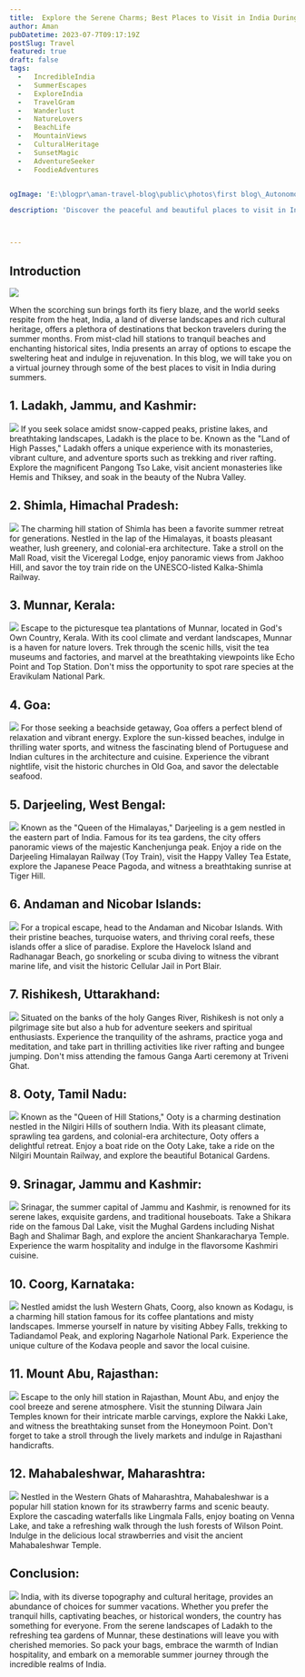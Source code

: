 ```yaml
---
title:  Explore the Serene Charms; Best Places to Visit in India During Summers
author: Aman
pubDatetime: 2023-07-7T09:17:19Z
postSlug: Travel
featured: true
draft: false
tags:
  -   IncredibleIndia
  -   SummerEscapes
  -   ExploreIndia
  -   TravelGram
  -   Wanderlust
  -   NatureLovers
  -   BeachLife
  -   MountainViews
  -   CulturalHeritage
  -   SunsetMagic
  -   AdventureSeeker
  -   FoodieAdventures


ogImage: 'E:\blogpr\aman-travel-blog\public\photos\first blog\_Autonomous Wea 0.png'

description: 'Discover the peaceful and beautiful places to visit in India during the summer season. Escape the heat and explore serene destinations that offer a tranquil retreat. Experience the breathtaking beauty of these handpicked locations and create lasting memories. '



---
```

## Introduction

![](https://images.app.goo.gl/ZCMfYH6jt2Dc82kk9)

 When the scorching sun brings forth its fiery blaze, and the world seeks respite from the heat, India, a land of diverse landscapes and rich cultural heritage, offers a plethora of destinations that beckon travelers during the summer months. From mist-clad hill stations to tranquil beaches and enchanting historical sites, India presents an array of options to escape the sweltering heat and indulge in rejuvenation. In this blog, we will take you on a virtual journey through some of the best places to visit in India during summers.



## 1. Ladakh, Jammu, and Kashmir:
![](https://s01.sgp1.digitaloceanspaces.com/large/872942-85128-uhdkltzdjy-1521719156.jpg)
If you seek solace amidst snow-capped peaks, pristine lakes, and breathtaking landscapes, Ladakh is the place to be. Known as the "Land of High Passes," Ladakh offers a unique experience with its monasteries, vibrant culture, and adventure sports such as trekking and river rafting. Explore the magnificent Pangong Tso Lake, visit ancient monasteries like Hemis and Thiksey, and soak in the beauty of the Nubra Valley.

## 2. Shimla, Himachal Pradesh:
![](https://www.tripiwiki.com/images/places/uploads/Shimla17289.jpg)
The charming hill station of Shimla has been a favorite summer retreat for generations. Nestled in the lap of the Himalayas, it boasts pleasant weather, lush greenery, and colonial-era architecture. Take a stroll on the Mall Road, visit the Viceregal Lodge, enjoy panoramic views from Jakhoo Hill, and savor the toy train ride on the UNESCO-listed Kalka-Shimla Railway.

## 3. Munnar, Kerala:
![](https://www.keralatourism.org/images/microsites/munnar/idukki-kerala.jpg)
Escape to the picturesque tea plantations of Munnar, located in God's Own Country, Kerala. With its cool climate and verdant landscapes, Munnar is a haven for nature lovers. Trek through the scenic hills, visit the tea museums and factories, and marvel at the breathtaking viewpoints like Echo Point and Top Station. Don't miss the opportunity to spot rare species at the Eravikulam National Park.

## 4. Goa:
![](https://www.kayak.co.in/rimg/himg/61/89/b7/leonardo-2620257-101156480-681214.jpg?width=1366&height=768&crop=true)
For those seeking a beachside getaway, Goa offers a perfect blend of relaxation and vibrant energy. Explore the sun-kissed beaches, indulge in thrilling water sports, and witness the fascinating blend of Portuguese and Indian cultures in the architecture and cuisine. Experience the vibrant nightlife, visit the historic churches in Old Goa, and savor the delectable seafood.

## 5. Darjeeling, West Bengal:
![](https://www.shutterstock.com/image-photo/darjeeling-west-bengal-india-may-600w-1396753343.jpg)
Known as the "Queen of the Himalayas," Darjeeling is a gem nestled in the eastern part of India. Famous for its tea gardens, the city offers panoramic views of the majestic Kanchenjunga peak. Enjoy a ride on the Darjeeling Himalayan Railway (Toy Train), visit the Happy Valley Tea Estate, explore the Japanese Peace Pagoda, and witness a breathtaking sunrise at Tiger Hill.

## 6. Andaman and Nicobar Islands:
![](https://static.theprint.in/wp-content/uploads/2020/08/Untitled-design-2020-08-09T193331.340.jpg)
For a tropical escape, head to the Andaman and Nicobar Islands. With their pristine beaches, turquoise waters, and thriving coral reefs, these islands offer a slice of paradise. Explore the Havelock Island and Radhanagar Beach, go snorkeling or scuba diving to witness the vibrant marine life, and visit the historic Cellular Jail in Port Blair.

## 7. Rishikesh, Uttarakhand:
![](https://www.holidify.com/images/bgImages/RISHIKESH.jpg)
Situated on the banks of the holy Ganges River, Rishikesh is not only a pilgrimage site but also a hub for adventure seekers and spiritual enthusiasts. Experience the tranquility of the ashrams, practice yoga and meditation, and take part in thrilling activities like river rafting and bungee jumping. Don't miss attending the famous Ganga Aarti ceremony at Triveni Ghat.

## 8. Ooty, Tamil Nadu:
![](https://www.ghoomakard.com/wp-content/uploads/2021/06/ooty-1-min-1.jpg)
Known as the "Queen of Hill Stations," Ooty is a charming destination nestled in the Nilgiri Hills of southern India. With its pleasant climate, sprawling tea gardens, and colonial-era architecture, Ooty offers a delightful retreat. Enjoy a boat ride on the Ooty Lake, take a ride on the Nilgiri Mountain Railway, and explore the beautiful Botanical Gardens.

## 9. Srinagar, Jammu and Kashmir:
![](https://c.ndtvimg.com/2019-02/obvb8mpk_dal-lake-srinagar-jammu-and-kashmir-pti_625x300_09_February_19.jpg)
Srinagar, the summer capital of Jammu and Kashmir, is renowned for its serene lakes, exquisite gardens, and traditional houseboats. Take a Shikara ride on the famous Dal Lake, visit the Mughal Gardens including Nishat Bagh and Shalimar Bagh, and explore the ancient Shankaracharya Temple. Experience the warm hospitality and indulge in the flavorsome Kashmiri cuisine.

## 10. Coorg, Karnataka:
![](https://www.tourmyindia.com/blog//wp-content/uploads/2015/11/best-things-to-do-in-coorg.jpg)
Nestled amidst the lush Western Ghats, Coorg, also known as Kodagu, is a charming hill station famous for its coffee plantations and misty landscapes. Immerse yourself in nature by visiting Abbey Falls, trekking to Tadiandamol Peak, and exploring Nagarhole National Park. Experience the unique culture of the Kodava people and savor the local cuisine.

## 11. Mount Abu, Rajasthan:
![](https://www.hummingbirdresorts.com/assets/images/blog/blog6-1.jpg)
Escape to the only hill station in Rajasthan, Mount Abu, and enjoy the cool breeze and serene atmosphere. Visit the stunning Dilwara Jain Temples known for their intricate marble carvings, explore the Nakki Lake, and witness the breathtaking sunset from the Honeymoon Point. Don't forget to take a stroll through the lively markets and indulge in Rajasthani handicrafts.

## 12. Mahabaleshwar, Maharashtra:
![](https://www.holidify.com/images/bgImages/MAHABALESHWAR.jpg)
Nestled in the Western Ghats of Maharashtra, Mahabaleshwar is a popular hill station known for its strawberry farms and scenic beauty. Explore the cascading waterfalls like Lingmala Falls, enjoy boating on Venna Lake, and take a refreshing walk through the lush forests of Wilson Point. Indulge in the delicious local strawberries and visit the ancient Mahabaleshwar Temple.


## Conclusion:
![](https://data.org/wp-content/uploads/2023/05/India-Accelarator-Press-Release-1-1280x720.png)
India, with its diverse topography and cultural heritage, provides an abundance of choices for summer vacations. Whether you prefer the tranquil hills, captivating beaches, or historical wonders, the country has something for everyone. From the serene landscapes of Ladakh to the refreshing tea gardens of Munnar, these destinations will leave you with cherished memories. So pack your bags, embrace the warmth of Indian hospitality, and embark on a memorable summer journey through the incredible realms of India.